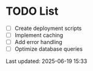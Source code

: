 # TODO List

- [ ] Create deployment scripts
- [ ] Implement caching
- [ ] Add error handling
- [ ] Optimize database queries

Last updated: 2025-06-19 15:33
